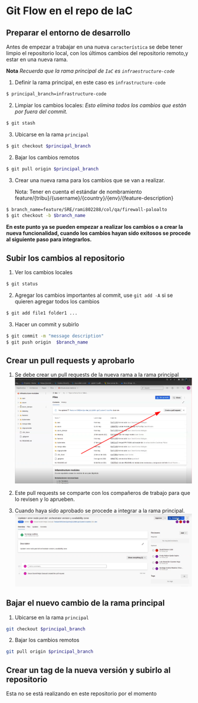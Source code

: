 # Git Flow en el repo de IaC
 
## Preparar el entorno de desarrollo
Antes de empezar a trabajar en una nueva `característica` se debe tener  limpio el repositorio local, con los últimos cambios del repositorio remoto,y estar en una nueva rama.
 
**Nota** *Recuerda que la rama principal de `IaC` es `infraestructure-code`*
 
 
1. Definir la rama principal, en este caso es `infrastructure-code`
```bash
$ principal_branch=infrastructure-code
```
2. Limpiar los cambios locales: *Esto elimina todos los cambios que están por fuera del commit.*
```bash
$ git stash
```
3. Ubicarse en la rama `principal`
 
```bash
$ git checkout $principal_branch
```
2. Bajar los cambios remotos
```bash
$ git pull origin $principal_branch
```
3. Crear una nueva rama para los cambios que se van a realizar.
 
   Nota: Tener en cuenta el estándar de nombramiento
   feature/{tribu}/{username}/{country}/{env}/{feature-description}
 
```bash
$ branch_name=feature/SRE/rami802288/col/qa/firewall-paloalto
$ git checkout -b $branch_name
```
 
**En este punto ya se pueden empezar a realizar los cambios o a crear la nueva funcionalidad, cuando los cambios hayan sido exitosos se procede al siguiente paso para integrarlos.**
 
 
## Subir los cambios al repositorio
 
 
1. Ver los cambios locales
```sh
$ git status
```
2. Agregar los cambios importantes al commit, use `git add -A` si se quieren agregar todos los cambios
```sh
$ git add file1 folder1 ...
```
3. Hacer un commit y subirlo
```sh
$ git commit -m "message description"
$ git push origin  $branch_name
```
 
## Crear un pull requests y aprobarlo
1. Se debe crear un pull requests de la nueva rama a la rama principal
![Pull requests create](../../../img/pull_requests/create.png   )
2. Este pull requests se comparte con los compañeros de trabajo para que lo revisen y lo aprueben.
 
3. Cuando haya sido aprobado se procede a integrar a la rama principal.
![Pull requests complete](../../../img/pull_requests/complete.png   )
 
 
## Bajar el nuevo cambio de la rama principal
 
1. Ubicarse en la rama `principal`
```bash
git checkout $principal_branch
```
2. Bajar los cambios remotos
```sh
git pull origin $principal_branch
```
 
 
## Crear un tag de la nueva versión y subirlo al repositorio
Esta no se está realizando en este repositorio por el momento
 

